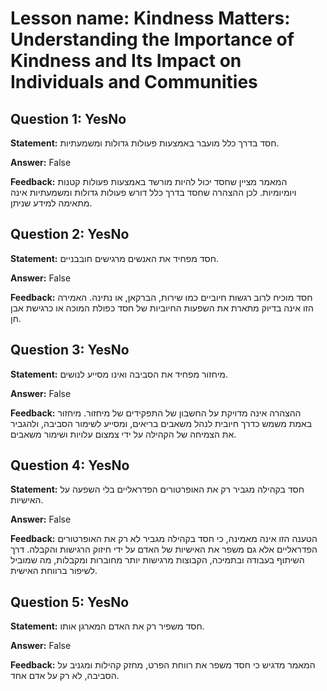 # Lesson name: Kindness Matters: Understanding the Importance of Kindness and Its Impact on Individuals and Communities

## Question 1: YesNo

**Statement:** חסד בדרך כלל מועבר באמצעות פעולות גדולות ומשמעתיות.

**Answer:** False

**Feedback:**
המאמר מציין שחסד יכול להיות מורשד באמצעות פעולות קטנות ויומיומיות. לכן ההצהרה שחסד בדרך כלל דורש פעולות גדולות ומשמעתיות אינה מתאימה למידע שניתן.


## Question 2: YesNo

**Statement:** חסד מפחיד את האנשים מרגישים חובבניים.

**Answer:** False

**Feedback:**
חסד מוכיח לרוב רגשות חיוביים כמו שירות, הברקאן, או נתינה. האמירה הזו אינה בדיוק מתארת את השפעות החיוביות של חסד כפולת המוכה או כרגישת אבן חן.


## Question 3: YesNo

**Statement:** מיחזור מפחיד את הסביבה ואינו מסייע לנושים.

**Answer:** False

**Feedback:**
ההצהרה אינה מדויקת על החשבון של התפקידים של מיחזור. מיחזור באמת משמש כדרך חיובית לנהל משאבים בריאים, ומסייע לשימור הסביבה, ולהגביר את הצמיחה של הקהילה על ידי צמצום עלויות ושימור משאבים.


## Question 4: YesNo

**Statement:** חסד בקהילה מגביר רק את האופרטורים הפדראליים בלי השפעה על האישיות.

**Answer:** False

**Feedback:**
הטענה הזו אינה מאמינה, כי חסד בקהילה מגביר לא רק את האופרטורים הפדראליים אלא גם משפר את האישיות של האדם על ידי חיזוק הרגישות והקבלה. דרך השיתוף בעבודה ובתמיכה, הקבוצות מרגישות יותר מחוברות ומקבלות, מה שמוביל לשיפור ברווחת האישית.


## Question 5: YesNo

**Statement:** חסד משפיר רק את האדם המארגן אותו.

**Answer:** False

**Feedback:**
המאמר מדגיש כי חסד משפר את רווחת הפרט, מחזק קהילות ומגניב על הסביבה, לא רק על אדם אחד.

